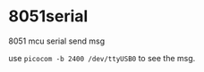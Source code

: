 8051serial
==========

8051 mcu serial send msg


 use `picocom -b 2400 /dev/ttyUSB0` to see the msg.
 
 
